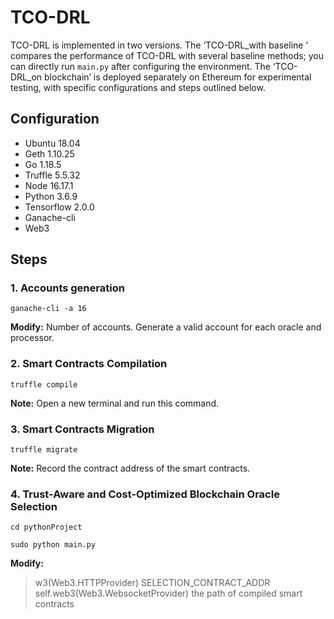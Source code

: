 ﻿# TCO-DRL
TCO-DRL is implemented in two versions. The ‘TCO-DRL_with baseline ’ compares the performance of TCO-DRL with several baseline methods; you can directly run `main.py` after configuring the environment. The ‘TCO-DRL_on blockchain’ is deployed separately on Ethereum for experimental testing, with specific configurations and steps outlined below.
## Configuration
 - Ubuntu 18.04
-  Geth 1.10.25
-  Go 1.18.5
-  Truffle 5.5.32
-  Node 16.17.1
-  Python 3.6.9
-  Tensorflow 2.0.0
-  Ganache-cli
-  Web3
## Steps
### **1. Accounts generation**
```
ganache-cli -a 16
```
**Modify:**  Number of accounts. Generate a valid account for each oracle and processor.

### **2. Smart Contracts Compilation**
```
truffle compile
```
**Note:**  Open a new terminal and run this command.

### **3. Smart Contracts Migration**
```
truffle migrate
```
**Note:**  Record the contract address of the smart contracts.

### **4. Trust-Aware and Cost-Optimized Blockchain Oracle Selection**
```
cd pythonProject
```

```
sudo python main.py
```

**Modify:**  

> w3(Web3.HTTPProvider)
> SELECTION_CONTRACT_ADDR
> self.web3(Web3.WebsocketProvider)
> the path of compiled smart contracts

